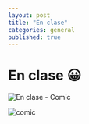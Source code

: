 ```yaml
---
layout: post
title: "En clase"
categories: general
published: true
---
```


# En clase 😀

<img href="./en-clase.png" alt="En clase - Comic" />

![comic](./en-clase.png)
